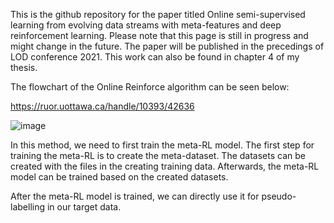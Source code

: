 This is the github repository for the paper titled Online semi-supervised learning from evolving data streams with meta-features and deep reinforcement learning. Please note that this page is still in progress and might change in the future. The paper will be published in the precedings of LOD conference 2021. This work can also be found in chapter 4 of my thesis. 

The flowchart of the Online Reinforce algorithm can be seen below:

https://ruor.uottawa.ca/handle/10393/42636

![image](https://user-images.githubusercontent.com/56241887/134709083-4a38ef7a-3374-43f3-8da7-ac29d9811fa7.png)

In this method, we need to first train the meta-RL model. The first step for training the meta-RL is to create the meta-dataset. The datasets can be created with the files in the creating training data. Afterwards, the meta-RL model can be trained based on the created datasets.

After the meta-RL model is trained, we can directly use it for pseudo-labelling in our target data. 
